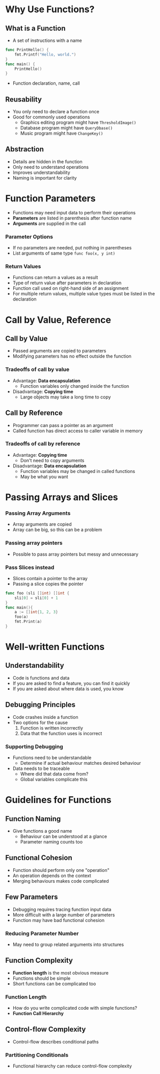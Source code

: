 # Why Use Functions?

## What is a Function
- A set of instructions with a name
```go
func PrintHello() {
    fmt.Printf("Hello, world.")
}
func main() {
    PrintHello()
}
```
- Function declaration, name, call

## Reusability
- You only need to declare a function once
- Good for commonly used operations
    - Graphics editing program might have `ThresholdImage()`
    - Database program might have `QueryDbase()`
    - Music program might have `ChangeKey()`

## Abstraction
- Details are hidden in the function
- Only need to understand operations
- Improves understandability
- Naming is important for clarity

# Function Parameters
- Functions may need input data to perform their operations
- **Parameters** are listed in parenthesis after function name
- **Arguments** are supplied in the call

### Parameter Options
- If no parameters are needed, put nothing in parentheses
- List arguments of same type `func foo(x, y int)`

### Return Values
- Functions can return a values as a result
- Type of return value after parameters in declaration
- Function call used on right-hand side of an assignment
- For multiple return values, multiple value types must be listed in the declaration

# Call by Value, Reference

## Call by Value
- Passed arguments are copied to parameters
- Modifying parameters has no effect outside the function

### Tradeoffs of call by value
- Advantage: **Data encapsulation**
    - Function variables only changed inside the function
- Disadvantage: **Copying time**
    - Large objects may take a long time to copy

## Call by Reference
- Programmer can pass a pointer as an argument
- Called function has direct access to caller variable in memory

### Tradeoffs of call by reference
- Advantage: **Copying time**
    - Don't need to copy arguments
- Disadvantage: **Data encapsulation**
    - Function variables may be changed in called functions
    - May be what you want

# Passing Arrays and Slices

### Passing Array Arguments
- Array arguments are copied
- Array can be big, so this can be a problem

### Passing array pointers
- Possible to pass array pointers but messy and unnecessary

### Pass Slices instead
- Slices contain a pointer to the array
- Passing a slice copies the pointer
```go
func foo (sli []int) []int {
    sli[0] = sli[0] + 1
}
func main(){
    a := []int{1, 2, 3}
    foo(a)
    fmt.Print(a)
}
```

# Well-written Functions

## Understandability
- Code is functions and data
- If you are asked to find a feature, you can find it quickly
- If you are asked about where data is used, you know

## Debugging Principles
- Code crashes inside a function
- Two options for the cause
    1. Function is written incorrectly
    2. Data that the function uses is incorrect

### Supporting Debugging
- Functions need to be understandable
    - Determine if actual behaviour matches desired behaviour
- Data needs to be traceable
    - Where did that data come from?
    - Global variables complicate this

# Guidelines for Functions

## Function Naming
- Give functions a good name
    - Behaviour can be understood at a glance
    - Parameter naming counts too

## Functional Cohesion
- Function should perform only one "operation"
- An operation depends on the context
- Merging behaviours makes code complicated

## Few Parameters
- Debugging requires tracing function input data
- More difficult with a large number of parameters
- Function may have bad functional cohesion

### Reducing Parameter Number
- May need to group related arguments into structures

## Function Complexity
- **Function length** is the most obvious measure
- Functions should be simple
- Short functions can be complicated too

### Function Length
- How do you write complicated code with simple functions?
- **Function Call Hierarchy**

## Control-flow Complexity
- Control-flow describes conditional paths

### Partitioning Conditionals
- Functional hierarchy can reduce control-flow complexity